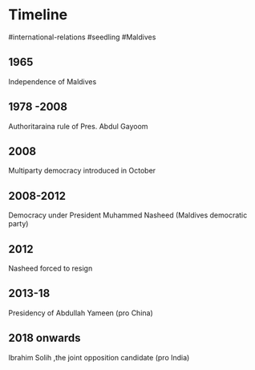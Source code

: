 # Timeline
#international-relations #seedling  #Maldives
## 1965
Independence of Maldives
 ## 1978 -2008
 Authoritaraina rule of Pres. Abdul Gayoom
 ## 2008
 Multiparty democracy introduced in October
 ## 2008-2012
 Democracy under President Muhammed Nasheed (Maldives democratic party)
 ## 2012
Nasheed forced to resign
## 2013-18
Presidency of Abdullah Yameen (pro China)
## 2018 onwards
Ibrahim Solih ,the joint opposition candidate (pro India)